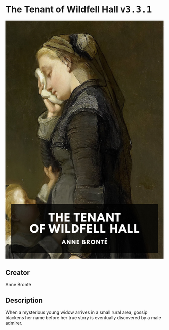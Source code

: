
# The Tenant of Wildfell Hall <kbd>v3.3.1</kbd>

<center>
  <img src="./cover-1024.jpg"/>
</center>

## Creator
Anne Brontë

## Description
When a mysterious young widow arrives in a small rural area, gossip blackens her name before her true story is eventually discovered by a male admirer.
